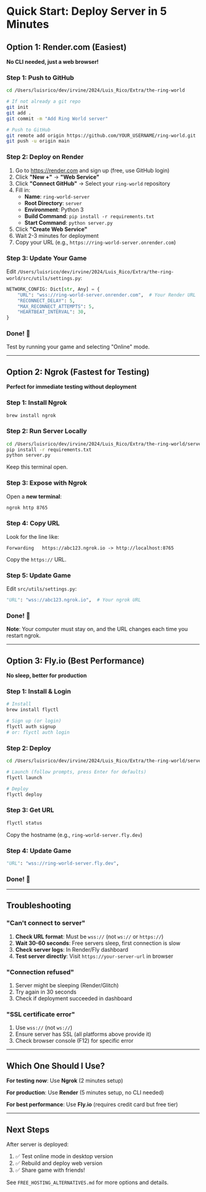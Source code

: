 # Quick Start: Deploy Server in 5 Minutes

## Option 1: Render.com (Easiest)

**No CLI needed, just a web browser!**

### Step 1: Push to GitHub

```bash
cd /Users/luisrico/dev/irvine/2024/Luis_Rico/Extra/the-ring-world

# If not already a git repo
git init
git add .
git commit -m "Add Ring World server"

# Push to GitHub
git remote add origin https://github.com/YOUR_USERNAME/ring-world.git
git push -u origin main
```

### Step 2: Deploy on Render

1. Go to https://render.com and sign up (free, use GitHub login)
2. Click **"New +"** → **"Web Service"**
3. Click **"Connect GitHub"** → Select your `ring-world` repository
4. Fill in:
   - **Name**: `ring-world-server`
   - **Root Directory**: `server`
   - **Environment**: Python 3
   - **Build Command**: `pip install -r requirements.txt`
   - **Start Command**: `python server.py`
5. Click **"Create Web Service"**
6. Wait 2-3 minutes for deployment
7. Copy your URL (e.g., `https://ring-world-server.onrender.com`)

### Step 3: Update Your Game

Edit `/Users/luisrico/dev/irvine/2024/Luis_Rico/Extra/the-ring-world/src/utils/settings.py`:

```python
NETWORK_CONFIG: Dict[str, Any] = {
    "URL": "wss://ring-world-server.onrender.com",  # Your Render URL
    "RECONNECT_DELAY": 5,
    "MAX_RECONNECT_ATTEMPTS": 5,
    "HEARTBEAT_INTERVAL": 30,
}
```

### Done! 🎉

Test by running your game and selecting "Online" mode.

---

## Option 2: Ngrok (Fastest for Testing)

**Perfect for immediate testing without deployment**

### Step 1: Install Ngrok

```bash
brew install ngrok
```

### Step 2: Run Server Locally

```bash
cd /Users/luisrico/dev/irvine/2024/Luis_Rico/Extra/the-ring-world/server
pip install -r requirements.txt
python server.py
```

Keep this terminal open.

### Step 3: Expose with Ngrok

Open a **new terminal**:

```bash
ngrok http 8765
```

### Step 4: Copy URL

Look for the line like:
```
Forwarding   https://abc123.ngrok.io -> http://localhost:8765
```

Copy the `https://` URL.

### Step 5: Update Game

Edit `src/utils/settings.py`:

```python
"URL": "wss://abc123.ngrok.io",  # Your ngrok URL
```

### Done! 🎉

**Note**: Your computer must stay on, and the URL changes each time you restart ngrok.

---

## Option 3: Fly.io (Best Performance)

**No sleep, better for production**

### Step 1: Install & Login

```bash
# Install
brew install flyctl

# Sign up (or login)
flyctl auth signup
# or: flyctl auth login
```

### Step 2: Deploy

```bash
cd /Users/luisrico/dev/irvine/2024/Luis_Rico/Extra/the-ring-world/server

# Launch (follow prompts, press Enter for defaults)
flyctl launch

# Deploy
flyctl deploy
```

### Step 3: Get URL

```bash
flyctl status
```

Copy the hostname (e.g., `ring-world-server.fly.dev`)

### Step 4: Update Game

```python
"URL": "wss://ring-world-server.fly.dev",
```

### Done! 🎉

---

## Troubleshooting

### "Can't connect to server"

1. **Check URL format**: Must be `wss://` (not `ws://` or `https://`)
2. **Wait 30-60 seconds**: Free servers sleep, first connection is slow
3. **Check server logs**: In Render/Fly dashboard
4. **Test server directly**: Visit `https://your-server-url` in browser

### "Connection refused"

1. Server might be sleeping (Render/Glitch)
2. Try again in 30 seconds
3. Check if deployment succeeded in dashboard

### "SSL certificate error"

1. Use `wss://` (not `ws://`)
2. Ensure server has SSL (all platforms above provide it)
3. Check browser console (F12) for specific error

---

## Which One Should I Use?

**For testing now**: Use **Ngrok** (2 minutes setup)

**For production**: Use **Render** (5 minutes setup, no CLI needed)

**For best performance**: Use **Fly.io** (requires credit card but free tier)

---

## Next Steps

After server is deployed:

1. ✅ Test online mode in desktop version
2. ✅ Rebuild and deploy web version
3. ✅ Share game with friends!

See `FREE_HOSTING_ALTERNATIVES.md` for more options and details.
